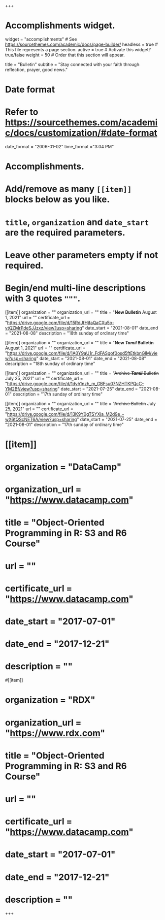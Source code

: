 +++
# Accomplishments widget.
widget = "accomplishments"  # See https://sourcethemes.com/academic/docs/page-builder/
headless = true  # This file represents a page section.
active = true  # Activate this widget? true/false
weight = 50  # Order that this section will appear.

title = "Bulletin"
subtitle = "Stay connected with your faith through reflection, prayer, good news."

# Date format
#   Refer to https://sourcethemes.com/academic/docs/customization/#date-format
date_format = "2006-01-02"
time_format ="3:04 PM"

# Accomplishments.
#   Add/remove as many `[[item]]` blocks below as you like.
#   `title`, `organization` and `date_start` are the required parameters.
#   Leave other parameters empty if not required.
#   Begin/end multi-line descriptions with 3 quotes `"""`.
[[item]]
  organization = ""
  organization_url = ""
  title = "**New Bulletin** August 1, 2021"
  url = ""
  certificate_url = "https://drive.google.com/file/d/15RdJfHjfaQaCXu5o-vtQZMrPdeSJJzxz/view?usp=sharing"
  date_start = "2021-08-01"
  date_end = "2021-08-08"
  description = "18th sunday of ordinary time"

[[item]]
  organization = ""
  organization_url = ""
  title = "**New ___Tamil___ Bulletin** August 1, 2021"
  url = ""
  certificate_url = "https://drive.google.com/file/d/1A0Y9aU1r_FdFASgof0osd5ftEtkbnGlM/view?usp=sharing"
  date_start = "2021-08-01"
  date_end = "2021-08-08"
  description = "18th sunday of ordinary time"


[[item]]
  organization = ""
  organization_url = ""
  title = "~~Archive ___Tamil___ Bulletin~~ July 25, 2021"
  url = ""
  certificate_url = "https://drive.google.com/file/d/1dyh1nzh_m_GBFsu07NZHTKPQcC-YM2Bf/view?usp=sharing"
  date_start = "2021-07-25"
  date_end = "2021-08-01"
  description = "17th sunday of ordinary time"

[[item]]
  organization = ""
  organization_url = ""
  title = "~~Archive Bulletin~~ July 25, 2021"
  url = ""
  certificate_url = "https://drive.google.com/file/d/13K9Y0gTSYXja_M2d9e_-wX6tQScNET6A/view?usp=sharing"
  date_start = "2021-07-25"
  date_end = "2021-08-01"
  description = "17th sunday of ordinary time"


# [[item]]
#  organization = "DataCamp"
#  organization_url = "https://www.datacamp.com"
#  title = "Object-Oriented Programming in R: S3 and R6 Course"
#  url = ""
#  certificate_url = "https://www.datacamp.com"
#  date_start = "2017-07-01"
#  date_end = "2017-12-21"
#  description = ""

#[[item]]
#  organization = "RDX"
#  organization_url = "https://www.rdx.com"
#  title = "Object-Oriented Programming in R: S3 and R6 Course"
#  url = ""
#  certificate_url = "https://www.datacamp.com"
#  date_start = "2017-07-01"
#  date_end = "2017-12-21"
#  description = ""

+++
